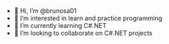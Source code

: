 - 👋 Hi, I’m @brunosa01
- 👀 I’m interested in learn and practice programming
- 🌱 I’m currently learning C#.NET
- 💞️ I’m looking to collaborate on C#.NET projects

<!---
brunosa01/brunosa01 is a ✨ special ✨ repository because its `README.md` (this file) appears on your GitHub profile.
You can click the Preview link to take a look at your changes.
--->
